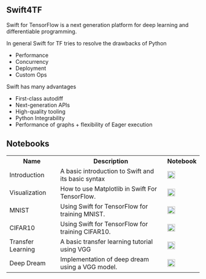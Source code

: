 ## Swift4TF

Swift for TensorFlow is a next generation platform for deep learning and differentiable programming.

In general Swift for TF tries to resolve the drawbacks of Python

*   Performance
*   Concurrency
*   Deployment
*   Custom Ops

Swift has many advantages 

*   First-class autodiff
*   Next-generation APIs
*   High-quality tooling
*   Python Integrability
*   Performance of graphs + flexibility  of Eager execution

## Notebooks

<table class="tg">
  <tr>
    <th class="tg-yw4l"><b>Name</b></th>
    <th class="tg-yw4l"><b>Description</b></th>
    <th class="tg-yw4l"><b>Notebook</b></th>
  </tr>
  <tr>
    <td class="tg-yw4l">Introduction</td>
    <td class="tg-yw4l">A basic introduction to Swift and its basic syntax </td>
    <td class="tg-yw4l"><a href="https://colab.research.google.com/github/zaidalyafeai/Swift4TF/blob/master/Swift4TF_Intro.ipynb">
    <img src="https://colab.research.google.com/assets/colab-badge.svg" height = '20px' >
    </a></td>
  </tr>
  <tr>
    <td class="tg-yw4l">Visualization</td>
    <td class="tg-yw4l">How to use Matplotlib in Swift For TensorFlow.</td></td>
    <td class="tg-yw4l"><a href="https://colab.research.google.com/github/zaidalyafeai/Swift4TF/blob/master/Swift4TF_Matplotlib.ipynb">
    <img src="https://colab.research.google.com/assets/colab-badge.svg" height = '20px' >
    </a></td>
  </tr>

  <tr>
    <td class="tg-yw4l">MNIST</td>
    <td class="tg-yw4l">Using Swift for TensorFlow for training MNIST.</td>
    <td class="tg-yw4l"><a href="https://colab.research.google.com/github/zaidalyafeai/Swift4TF/blob/master/Swift4TF_MNIST.ipynb">
    <img src="https://colab.research.google.com/assets/colab-badge.svg"height = '20px' >
    </a></td>
  </tr>

  <tr>
    <td class="tg-yw4l">CIFAR10</td>
    <td class="tg-yw4l">Using Swift for TensorFlow for training CIFAR10.</td>
    <td class="tg-yw4l"><a href="https://colab.research.google.com/github/zaidalyafeai/Swift4TF/blob/master/Swift4TF_CIFAR10.ipynb">
    <img src="https://colab.research.google.com/assets/colab-badge.svg" height = '20px' >
    </a></td>
  </tr>

  <tr>
    <td class="tg-yw4l">Transfer Learning</td>
    <td class="tg-yw4l">A basic transfer learning tutorial using VGG</td>
    <td class="tg-yw4l"><a href="https://colab.research.google.com/github/zaidalyafeai/Swift4TF/blob/master/Swift4TF_TransferLearning.ipynb">
    <img src="https://colab.research.google.com/assets/colab-badge.svg" height = '20px' >
    </a></td>

  </tr>

   <tr>
    <td class="tg-yw4l">Deep Dream</td>
    <td class="tg-yw4l">Implementation of deep dream using a VGG model.</td>
    <td class="tg-yw4l"><a href="https://colab.research.google.com/github/zaidalyafeai/Swift4TF/blob/master/Swift4TF_DeepDream.ipynb">
    <img src="https://colab.research.google.com/assets/colab-badge.svg" height = '20px' >
    </a></td>
  </tr>
</table>